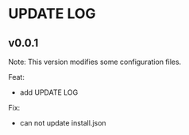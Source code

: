 # UPDATE LOG

## v0.0.1

Note: This version modifies some configuration files. 

Feat:

- add UPDATE LOG

Fix:

- can not update install.json
